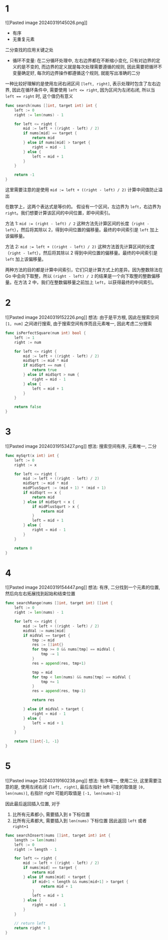 # 1
![[Pasted image 20240319145026.png]]
- 有序
- 无重复元素

二分查找的应用关键之处

- 循环不变量: 在二分循环处理中, 左右边界都在不断缩小变化, 只有对边界的定义的是不变的, 而边界的定义就是每次处理需要遵循的规则, 因此需要把循环不变量确定好, 每次的边界操作都遵循这个规则, 就能写出准确的二分

一种比较好理解的是使用左闭右闭区间 `[left, right]`, 表示处理时包含了左右边界, 因此在循环条件中, 需要使用 `left <= right`, 因为区间为左闭右闭, 所以当 `left == right` 时, 这个值仍有意义

```go
func search(nums []int, target int) int {
	left := 0
	right := len(nums) - 1

	for left <= right {
        mid := left + ((right - left) / 2)
		if nums[mid] == target {
			return mid
		} else if nums[mid] > target {
			right = mid - 1
		} else {
			left = mid + 1
		}
	}

	return -1
}
```
这里需要注意的是使用 `mid := left + ((right - left) / 2)` 计算中间值防止溢出

在数学上，这两个表达式是等价的。
假设有一个区间，左边界为 `left`，右边界为 `right`。我们想要计算该区间的中间位置，即中间索引。

方法 1: `mid := (right - left) / 2`
这种方法先计算区间的长度（`right - left`），然后将其除以 2，得到中间位置的偏移量。最终的中间索引是 `left` 加上该偏移量。

方法 2: `mid := left + ((right - left) / 2)`
这种方法首先计算区间的长度（`right - left`），然后将其除以 2 得到中间位置的偏移量。最终的中间索引是 `left` 加上该偏移量。

两种方法的目的都是计算中间索引，它们只是计算方式上的差异。因为整数除法在 Go 中会向下取整，所以 `(right - left) / 2` 的结果是一个向下取整的整数偏移量。在方法 2 中，我们在整数偏移量之前加上 `left`，以获得最终的中间索引。


# 2
![[Pasted image 20240319152226.png]]
想法: 由于是平方根, 因此在搜索空间 `[1, num]` 之间进行搜索, 由于搜索空间有序而且元素唯一, 因此考虑二分搜索


```go
func isPerfectSquare(num int) bool {
	left := 1
	right := num

	for left <= right {
		mid := left + ((right - left) / 2)
		midSqrt := mid * mid
		if midSqrt == num {
			return true
		} else if midSqrt > num {
			right = mid - 1
		} else {
			left = mid + 1
		}
	}

	return false
}
```


# 3
![[Pasted image 20240319153427.png]]
想法: 搜索空间有序, 元素唯一, 二分

```go
func mySqrt(x int) int {
	left := 0
	right := x

	for left <= right {
		mid := left + ((right - left) / 2)
		midSqrt := mid * mid
		midPlusSqurt := (mid + 1) * (mid + 1)
		if midSqrt == x {
			return mid
		} else if midSqrt < x {
			if midPlusSqurt > x {
				return mid
			}
			left = mid + 1
		} else {
			right = mid - 1
		}
	}

	return 0
}
```

# 4
![[Pasted image 20240319154447.png]]
想法: 有序, 二分找到一个元素的位置, 然后向左右拓展找到起始和结束位置

```go
func searchRange(nums []int, target int) []int {
	left := 0
	right := len(nums) - 1

	for left <= right {
		mid := left + ((right - left) / 2)
		midVal := nums[mid]
		if midVal == target {
			tmp := mid
			res := []int{}
			for tmp >= 0 && nums[tmp] == midVal {
				tmp -= 1
			}
			res = append(res, tmp+1)

			tmp = mid
			for tmp < len(nums) && nums[tmp] == midVal {
				tmp += 1
			}
			res = append(res, tmp-1)

			return res

		} else if midVal > target {
			right = mid - 1
		} else {
			left = mid + 1
		}
	}

	return []int{-1, -1}
}
```

# 5
![[Pasted image 20240319160238.png]]
想法: 有序唯一, 使用二分, 这里需要注意的是, 使用左闭右闭 `[left, right]`, 最后左指针 left 可能的取值是 `[0, len(nums)]`, 右指针 right 可能的取值是 `[-1, len(nums)-1]`

因此最后返回插入位置, 对于
1. 比所有元素都小, 需要插入到 `0` 下标位置
2. 比所有元素都大, 需要插入到 `len(nums)` 下标位置
因此返回 `left` 或者 `right+1`

```go
func searchInsert(nums []int, target int) int {
	length := len(nums)
	left := 0
	right := length - 1

	for left <= right {
		mid := left + ((right - left) / 2)
		if nums[mid] == target {
			return mid
		} else if nums[mid] < target {
			if mid+1 < length && nums[mid+1] > target {
				return mid + 1
			}
			left = mid + 1
		} else {
			right = mid - 1
		}
	}

	// return left
	return right + 1
}
```

